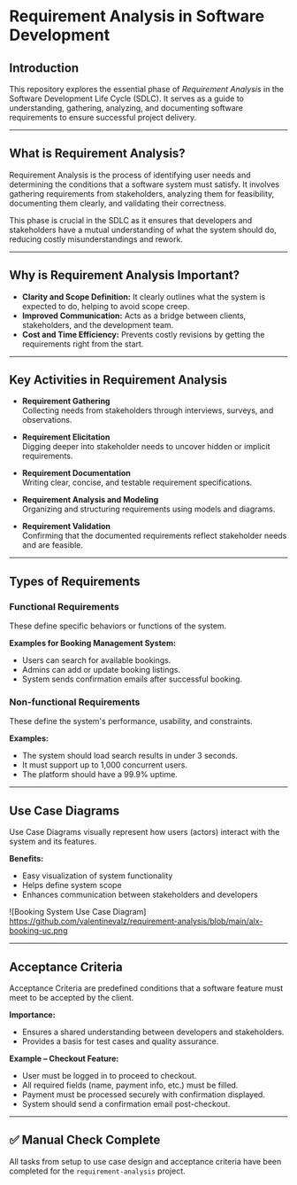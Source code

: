 # Requirement Analysis in Software Development

## Introduction
This repository explores the essential phase of *Requirement Analysis* in the Software Development Life Cycle (SDLC). It serves as a guide to understanding, gathering, analyzing, and documenting software requirements to ensure successful project delivery.

---

## What is Requirement Analysis?

Requirement Analysis is the process of identifying user needs and determining the conditions that a software system must satisfy. It involves gathering requirements from stakeholders, analyzing them for feasibility, documenting them clearly, and validating their correctness.

This phase is crucial in the SDLC as it ensures that developers and stakeholders have a mutual understanding of what the system should do, reducing costly misunderstandings and rework.

---

## Why is Requirement Analysis Important?

- **Clarity and Scope Definition:** It clearly outlines what the system is expected to do, helping to avoid scope creep.
- **Improved Communication:** Acts as a bridge between clients, stakeholders, and the development team.
- **Cost and Time Efficiency:** Prevents costly revisions by getting the requirements right from the start.

---

## Key Activities in Requirement Analysis

- **Requirement Gathering**  
  Collecting needs from stakeholders through interviews, surveys, and observations.

- **Requirement Elicitation**  
  Digging deeper into stakeholder needs to uncover hidden or implicit requirements.

- **Requirement Documentation**  
  Writing clear, concise, and testable requirement specifications.

- **Requirement Analysis and Modeling**  
  Organizing and structuring requirements using models and diagrams.

- **Requirement Validation**  
  Confirming that the documented requirements reflect stakeholder needs and are feasible.

---

## Types of Requirements

### Functional Requirements

These define specific behaviors or functions of the system.

**Examples for Booking Management System:**
- Users can search for available bookings.
- Admins can add or update booking listings.
- System sends confirmation emails after successful booking.

### Non-functional Requirements

These define the system's performance, usability, and constraints.

**Examples:**
- The system should load search results in under 3 seconds.
- It must support up to 1,000 concurrent users.
- The platform should have a 99.9% uptime.

---

## Use Case Diagrams

Use Case Diagrams visually represent how users (actors) interact with the system and its features.

**Benefits:**
- Easy visualization of system functionality
- Helps define system scope
- Enhances communication between stakeholders and developers

![Booking System Use Case Diagram] https://github.com/valentinevalz/requirement-analysis/blob/main/alx-booking-uc.png 

---

## Acceptance Criteria

Acceptance Criteria are predefined conditions that a software feature must meet to be accepted by the client.

**Importance:**
- Ensures a shared understanding between developers and stakeholders.
- Provides a basis for test cases and quality assurance.

**Example – Checkout Feature:**
- User must be logged in to proceed to checkout.
- All required fields (name, payment info, etc.) must be filled.
- Payment must be processed securely with confirmation displayed.
- System should send a confirmation email post-checkout.

---

## ✅ Manual Check Complete

All tasks from setup to use case design and acceptance criteria have been completed for the `requirement-analysis` project.
